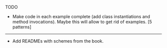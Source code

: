TODO

- Make code in each example complete (add class instantiations and method invocations). Maybe this will allow to get rid of examples. [5 patterns]

---

- Add READMEs with schemes from the book.

